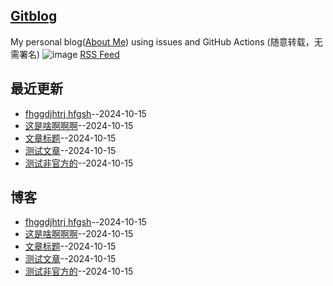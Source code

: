 ## [Gitblog](https://yihong0618.github.io/gitblog/)
My personal blog([About Me](https://github.com/yihong0618/gitblog/issues/282)) using issues and GitHub Actions (随意转载，无需署名)
![image](https://github.com/user-attachments/assets/a168bf11-661e-4566-b042-7fc9544de528)
[RSS Feed](https://raw.githubusercontent.com/692/blog/master/feed.xml)

## 最近更新
- [fhggdjhtrj hfgsh](https://github.com/692/blog/issues/8)--2024-10-15
- [这是啥啊啊啊](https://github.com/692/blog/issues/4)--2024-10-15
- [文章标题](https://github.com/692/blog/issues/3)--2024-10-15
- [测试文章](https://github.com/692/blog/issues/2)--2024-10-15
- [测试非官方的](https://github.com/692/blog/issues/1)--2024-10-15
## 博客
- [fhggdjhtrj hfgsh](https://github.com/692/blog/issues/8)--2024-10-15
- [这是啥啊啊啊](https://github.com/692/blog/issues/4)--2024-10-15
- [文章标题](https://github.com/692/blog/issues/3)--2024-10-15
- [测试文章](https://github.com/692/blog/issues/2)--2024-10-15
- [测试非官方的](https://github.com/692/blog/issues/1)--2024-10-15
